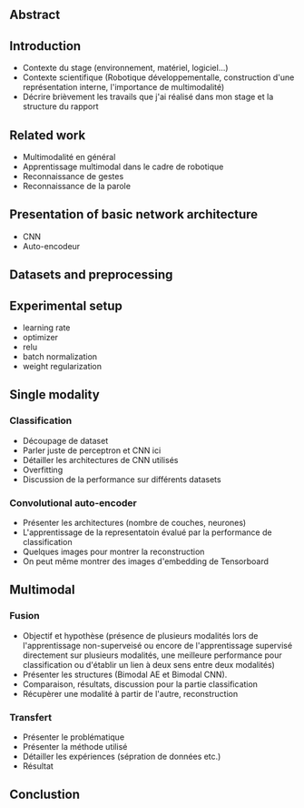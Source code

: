 ## Abstract

## Introduction

* Contexte du stage (environnement, matériel, logiciel...)
* Contexte scientifique (Robotique développementalle, construction d'une
  représentation interne, l'importance de multimodalité)
* Décrire brièvement les travails que j'ai réalisé dans mon stage
  et la structure du rapport

## Related work

* Multimodalité en général
* Apprentissage multimodal dans le cadre de robotique
* Reconnaissance de gestes
* Reconnaissance de la parole

## Presentation of basic network architecture

* CNN
* Auto-encodeur

## Datasets and preprocessing

## Experimental setup

* learning rate
* optimizer
* relu
* batch normalization
* weight regularization

## Single modality

### Classification

* Découpage de dataset
* Parler juste de perceptron et CNN ici
* Détailler les architectures de CNN utilisés
* Overfitting
* Discussion de la performance sur différents datasets

### Convolutional auto-encoder

* Présenter les architectures (nombre de couches, neurones)
* L'apprentissage de la representatoin évalué par la performance
  de classification
* Quelques images pour montrer la reconstruction
* On peut même montrer des images d'embedding de Tensorboard

## Multimodal

### Fusion

* Objectif et hypothèse (présence de plusieurs modalités lors de
  l'apprentissage non-superveisé ou encore de l'apprentissage supervisé
  directement sur plusieurs modalités, une meilleure performance
  pour classification ou d'établir un lien à deux sens entre deux modalités)
* Présenter les structures (Bimodal AE et Bimodal CNN).
* Comparaison, résultats, discussion pour la partie classification
* Récupèrer une modalité à partir de l'autre, reconstruction

### Transfert

* Présenter le problématique
* Présenter la méthode utilisé
* Détailler les expériences (sépration de données etc.)
* Résultat

## Conclustion

